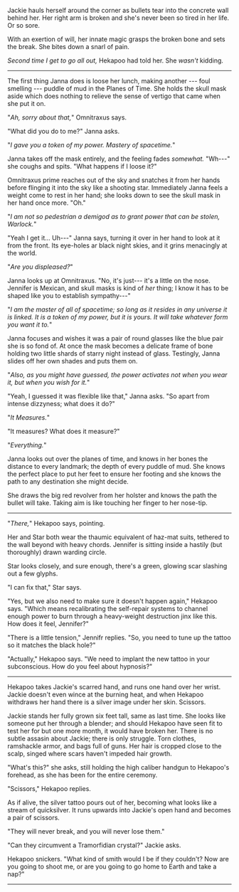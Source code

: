 Jackie hauls herself around the corner as bullets tear into the concrete wall behind her. Her
right arm is broken and she's never been so tired in her life. Or so sore.

With an exertion of will, her innate magic grasps the broken bone and sets the break. She
bites down a snarl of pain.

_Second time I get to go all out,_ Hekapoo had told her. She _wasn't_ kidding.

----

The first thing Janna does is loose her lunch, making another --- foul smelling --- puddle of
mud in the Planes of Time. She holds the skull mask aside which does nothing to relieve the sense
of vertigo that came when she put it on.

"_Ah, sorry about that,_" Omnitraxus says.

"What did you do to me?" Janna asks.

"_I gave you a token of my power. Mastery of spacetime._"

Janna takes off the mask entirely, and the feeling fades _somewhat._ "Wh---" she coughs and spits.
"What happens if I loose it?"

Omnitraxus prime reaches out of the sky and snatches it from her hands before flinging it into
the sky like a shooting star. Immediately Janna feels a weight come to rest in her hand; she looks
down to see the skull mask in her hand once more. "Oh."

"_I am not so pedestrian a demigod as to grant power that can be stolen, Warlock._"

"Yeah I get it... Uh---" Janna says, turning it over in her hand to look at it from the front.
Its eye-holes ar black night skies, and it grins menacingly at the world.

"_Are you displeased?_"

Janna looks up at Omnitraxus. "No, it's just--- it's a little on the nose. Jennifer is Mexican, and
skull masks is kind of _her_ thing; I know it has to be shaped like you to establish sympathy---"

"_I am the master of all of spacetime; so long as it resides in any universe it is linked. It is
a token of my power, but it is yours. It will take whatever form you want it to._"

Janna focuses and wishes it was a pair of round glasses like the blue pair she is so fond of.
At once the mask becomes a delicate frame of bone holding two little shards of starry night instead
of glass. Testingly, Janna slides off her own shades and puts them on.

"_Also, as you might have guessed, the power activates not when you wear it, but when you wish
for it._"

"Yeah, I guessed it was flexible like that," Janna asks. "So apart from intense dizzyness; what does
it do?"

"_It Measures._"

"It measures? What does it measure?"

"_Everything._"

Janna looks out over the planes of time, and knows in her bones the distance to every landmark; the
depth of every puddle of mud. She knows the perfect place to put her feet to ensure her footing and
she knows the path to any destination she might decide.

She draws the big red revolver from her holster and knows the path the bullet will take. Taking aim
is like touching her finger to her nose-tip.

----

"_There,_" Hekapoo says, pointing.

Her and Star both wear the thaumic equivalent of haz-mat suits, tethered to the wall beyond with
heavy chords. Jennifer is sitting inside a hastily (but thoroughly) drawn warding circle.

Star looks closely, and sure enough, there's a green, glowing scar slashing out a few glyphs.

"I can fix that," Star says.

"Yes, but we also need to make sure it doesn't happen again," Hekapoo says. "Which means recalibrating
the self-repair systems to channel enough power to burn through a heavy-weight destruction jinx like
this. How does it feel, Jennifer?"

"There is a little tension," Jennifr replies. "So, you need to tune up the tattoo so it matches the
black hole?"

"Actually," Hekapoo says. "We need to implant the new tattoo in your subconscious. How do you feel
about hypnosis?"

----

Hekapoo takes Jackie's scarred hand, and runs one hand over her wrist. Jackie doesn't even wince
at the burning heat, and when Hekapoo withdraws her hand there is a silver image under her skin.
Scissors.

Jackie stands her fully grown six feet tall, same as last time. She looks like someone put her
through a blender; and should Hekapoo have seen fit to test her for but one more month, it would
have broken her. There is no subtle assasin about Jackie; there is only struggle. Torn clothes, ramshackle
armor, and bags full of guns. Her hair is cropped close to the scalp, singed where scars haven't impeded
hair growth.

"What's this?" she asks, still holding the high caliber handgun to Hekapoo's forehead, as she has been
for the entire ceremony.

"Scissors," Hekapoo replies.

As if alive, the silver tattoo pours out of her, becoming what looks like a stream of quicksilver. It
runs upwards into Jackie's open hand and becomes a pair of scissors.

"They will never break, and you will never lose them."

"Can they circumvent a Tramorfidian crystal?" Jackie asks.

Hekapoo snickers. "What kind of smith would I be if they couldn't? Now are you going to shoot me,
or are you going to go home to Earth and take a nap?"

----


